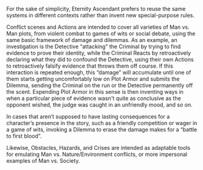 For the sake of simplicity, Eternity Ascendant prefers to reuse the same systems in different contexts rather than invent new special-purpose rules.

Conflict scenes and Actions are intended to cover all varieties of Man vs. Man plots, from violent combat to games of wits or social debate, using the same basic framework of damage and dilemmas. As an example, an investigation is the Detective “attacking” the Criminal by trying to find evidence to prove their identity, while the Criminal Reacts by retroactively declaring what they did to confound the Detective, using their own Actions to retroactively falsify evidence that throws them off course. If this interaction is repeated enough, this “damage” will accumulate until one of them starts getting uncomfortably low on Plot Armor and submits the Dilemma, sending the Criminal on the run or the Detective permanently off the scent. Expending Plot Armor in this sense is then inventing ways in when a particular piece of evidence wasn't quite as conclusive as the opponent wished, the judge was caught in an unfriendly mood, and so on.

In cases that aren’t supposed to have lasting consequences for a character’s presence in the story, such as a friendly competition or wager in a game of wits, invoking a Dilemma to erase the damage makes for a “battle to first blood”.

Likewise, Obstacles, Hazards, and Crises are intended as adaptable tools for emulating Man vs. Nature/Environment conflicts, or more impersonal examples of Man vs. Society.
